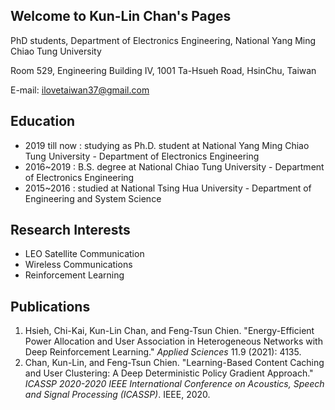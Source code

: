 ## Welcome to Kun-Lin Chan's Pages

PhD students, Department of Electronics Engineering,
National Yang Ming Chiao Tung University 

Room 529, Engineering Building IV, 
1001 Ta-Hsueh Road, HsinChu, Taiwan 


E-mail: ilovetaiwan37@gmail.com 

## Education
                                
*	2019 till now : studying as Ph.D. student at National Yang Ming Chiao Tung University - Department of Electronics Engineering
*	2016~2019 : B.S. degree at National Chiao Tung University - Department of Electronics Engineering
*	2015~2016 : studied at National Tsing Hua University - Department of Engineering and System Science


## Research Interests

* LEO Satellite Communication
* Wireless Communications
* Reinforcement Learning


## Publications

1. Hsieh, Chi-Kai, Kun-Lin Chan, and Feng-Tsun Chien. "Energy-Efficient Power Allocation and User Association in Heterogeneous Networks with Deep Reinforcement Learning." <i>Applied Sciences</i> 11.9 (2021): 4135. 
2. Chan, Kun-Lin, and Feng-Tsun Chien. "Learning-Based Content Caching and User Clustering: A Deep Deterministic Policy Gradient Approach." <i>ICASSP 2020-2020 IEEE International Conference on Acoustics, Speech and Signal Processing (ICASSP)</i>. IEEE, 2020.
